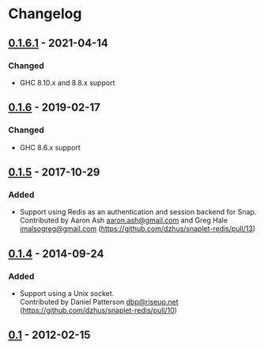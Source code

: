 # Changelog

## [0.1.6.1] - 2021-04-14

### Changed

- GHC 8.10.x and 8.8.x support

## [0.1.6] - 2019-02-17

### Changed

- GHC 8.6.x support

## [0.1.5] - 2017-10-29

### Added

- Support using Redis as an authentication and session backend for
  Snap. \
  Contributed by Aaron Ash <aaron.ash@gmail.com> and Greg Hale
  <imalsogreg@gmail.com>
  (<https://github.com/dzhus/snaplet-redis/pull/13>)

## [0.1.4] - 2014-09-24

### Added

- Support using a Unix socket.\
  Contributed by Daniel Patterson <dbp@riseup.net>
  (<https://github.com/dzhus/snaplet-redis/pull/10>)

## [0.1] - 2012-02-15

[0.1.6.1]: https://github.com/dzhus/snaplet-redis/compare/0.1.6...0.1.6.1
[0.1.6]: https://github.com/dzhus/snaplet-redis/compare/0.1.5...0.1.6
[0.1.5]: https://github.com/dzhus/snaplet-redis/compare/0.1.4...0.1.5
[0.1.4]: https://github.com/dzhus/snaplet-redis/compare/0.1...0.1.4
[0.1]: https://github.com/dzhus/snaplet-redis/tree/0.1
